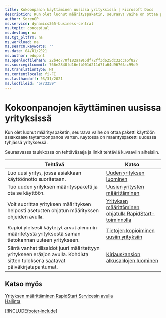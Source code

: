 ```yaml
---
title: Kokoonpanon käyttäminen uusissa yrityksissä | Microsoft Docs
description: Kun olet luonut määrityspaketin, seuraava vaihe on ottaa paketti käyttöön asiakkaalle täytäntöönpanoa varten. Käytä kokoonpanoa, jossa on uusi tyhjä yritys.
author: SorenGP
ms.service: dynamics365-business-central
ms.topic: conceptual
ms.devlang: na
ms.tgt_pltfrm: na
ms.workload: na
ms.search.keywords: ''
ms.date: 04/01/2021
ms.author: edupont
ms.openlocfilehash: 22b4c770f182aa9e5df72ff3d625dc32c5a6f827
ms.sourcegitcommit: 766e2840fd16efb901d211d7fa64d96766ac99d9
ms.translationtype: HT
ms.contentlocale: fi-FI
ms.lasthandoff: 03/31/2021
ms.locfileid: "5773359"
---
```

# <a name="apply-configurations-to-new-companies"></a>Kokoonpanojen käyttäminen uusissa yrityksissä
Kun olet luonut määrityspaketin, seuraava vaihe on ottaa paketti käyttöön asiakkaalle täytäntöönpanoa varten. Käytössä on määrityspaketti uudessa tyhjässä yrityksessä.  

 Seuraavassa taulukossa on tehtäväsarja ja linkit tehtäviä kuvaaviin aiheisiin.

|**Tehtävä**|**Katso**|  
|------------|-------------|  
|Luo uusi yritys, jossa asiakkaan käyttöönotto suoritetaan.|[Uuden yrityksen luominen](admin-how-to-create-a-new-company.md)|  
|Tuo uuden yrityksen määrityspaketti ja ota se käyttöön.|[Uusien yritysten määrittäminen](admin-how-to-configure-new-companies.md)|  
|Voit suorittaa yrityksen määrityksen helposti asetusten ohjatun määrityksen ohjeiden avulla.|[Yrityksen määrittäminen ohjatulla RapidStart-toiminnolla](admin-how-to-configure-a-company-with-the-rapidstart-wizard.md)|
|Kopioi yleisesti käytetyt arvot aiemmin määritetystä yrityksestä saman tietokannan uuteen yritykseen.|[Tietojen kopioiminen uusiin yrityksiin](admin-how-to-copy-data-to-new-companies.md)|  
|Siirrä vanhat tilisaldot juuri määritettyyn yritykseen eräajon avulla. Kohdista sitten tuloksena saatavat päiväkirjatapahtumat.|[Kirjauskansion alkusaldojen luominen](admin-how-to-create-journal-opening-balances.md)|  

## <a name="see-also"></a>Katso myös  
[Yrityksen määrittäminen RapidStart Servicesin avulla](admin-set-up-a-company-with-rapidstart.md)  
[Hallinta](admin-setup-and-administration.md)


[!INCLUDE[footer-include](includes/footer-banner.md)]